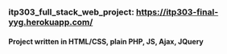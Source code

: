 ### itp303_full_stack_web_project: https://itp303-final-yyg.herokuapp.com/
#### Project written in HTML/CSS, plain PHP, JS, Ajax, JQuery
